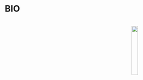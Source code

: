 <div>
 <h1>BIO<h1>
<img src="https://i.pinimg.com/originals/ec/00/e0/ec00e04679ab0be4780ff840e12709fd.gif" width='20%' align="right">
</div>

<!--
**edpanxd/edpanxd** is a ✨ _special_ ✨ repository because its `README.md` (this file) appears on your GitHub profile.

Here are some ideas to get you started:

- 🔭 I’m currently working on ...
- 🌱 I’m currently learning ...
- 👯 I’m looking to collaborate on ...
- 🤔 I’m looking for help with ...
- 💬 Ask me about ...
- 📫 How to reach me: ...
- 😄 Pronouns: ...
- ⚡ Fun fact: ...
-->

